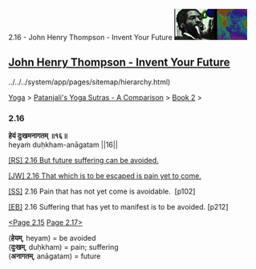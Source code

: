 2.16 - John Henry Thompson - Invent Your Future [![John Henry Thompson - Invent Your Future](../../../_/rsrc/1329567069254/config/customLogo.gif-revision=6.png)](../../../index.html)

[John Henry Thompson - Invent Your Future](../../../index.html)
---------------------------------------------------------------

../../../system/app/pages/sitemap/hierarchy.html)
    

[Yoga](../../../yoga.html)‎ > ‎[Patanjali's Yoga Sutras - A Comparison](../../patanjani.html)‎ > ‎[Book 2](../book-2.html)‎ > ‎

### 2.16

**हेयं दुःखमनागतम् ॥१६॥**  
heyaṁ duḥkham-anāgatam ||16||  
  
  
[\[RS\] 2.16 But future suffering can be avoided.](http://www.ashtangayoga.info/philosophy/yoga-sutra-patanjali/chapter-2/item/heyam-duhkham-anagatam-16/)  
  
[\[JW\] 2.16 That which is to be escaped is pain yet to come.](http://books.google.com/books?id=YzFImjtOxUwC&pg=PA139&ci=93%2C901%2C727%2C29&source=bookclip)  
  
[\[SS\]](http://www.amazon.com/Yoga-Sutras-Patanjali-Commentary-Satchidananda/dp/0932040381) 2.16 Pain that has not yet come is avoidable.  \[p102\]  
  
[\[EB\]](http://www.amazon.com/Yoga-Sutras-Patanjali-Translation-Commentary/dp/0865477361/ref=sr_1_1?ie=UTF8&s=books&qid=1250508322&sr=1-1) 2.16 Suffering that has yet to manifest is to be avoided. \[p212\]  
  
[<Page 2.15](215.html)  [Page 2.17>](217.html)  
  
  
  

(**हेयम्**, heyam) = be avoided  
(**दुःखम्**, duḥkham) = pain; suffering  
(**अनागतम्**, anāgatam) = future


